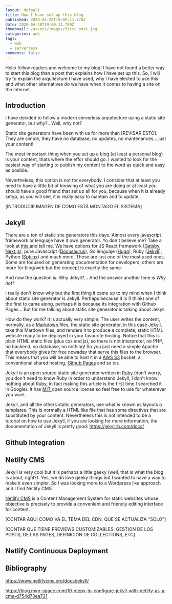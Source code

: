 ```yaml
---
layout: default
title: How I have set up this blog
published: 2020-04-28T19:00:11.778Z
date: 2020-04-28T19:00:11.789Z
thumbnail: /assets/images/first_post.jpg
categories: web
tags:
  - web
  - serverless
comments: false
---
```

Hello fellow readers and welcome to my blog! I have not found a better way to start this blog  than a post that explains how I have set up this. So, I will try to explain the arquitecture I have used, why I have elected to use this and what other alternatives do we have when it comes to having a site on the Internet.

<!--more-->

## Introduction

I have decided to follow a modern serverless arquitecture using a static site generator, but why?.. Well, why not?

Static site generators have been with us for more than \[REVISAR ESTO]. They are simple, they have no database, no updates, no mantenances... just your content!

The most important thing when you set up a blog (at least a personal blog) is your content, thats where the effor should go. I wanted to look for the easiest way of starting to publish my content to the word as quick and easy as posible. 

Nevertheless, this option is not for everybody. I consider that at least you need to have a little bit of knowing of what you are doing or at least you should have a good friend that set up all for you, because when it is already setyp, as you will see, it is really easy to mantain and to update.



\[INTRODUCIR IMAGEN DE COMO ESTÁ MONTADO EL SISTEMA]



## Jekyll

There are a ton of static site generators this days. Almost every javascript framework or lenguaje have it own generator. Yo don't believe me? Take a look at [this ](https://www.staticgen.com/)and tell me. We have options for JS React framework ([Gatsby](https://www.gatsbyjs.org/), [Next.js](https://nextjs.org/)), pure Javascript ([Docusaurus](https://docusaurus.io/)), Go lenguaje ([Hugo](https://gohugo.io/)), Ruby ([Jekyll](https://jekyllrb.com/)), Python ([Sphinx](https://www.sphinx-doc.org/en/master/)) and much more. These are just one of the most used ones. Some are focused on generating documentation for developers, others are more for blog/web but the concept is exactly the same.

And now the question is: Why Jekyll?... And the answer another time is *Why not?*

I really don't know why but the first thing it came up to my mind when I think about static site generator is Jekyll. Perhaps because it is (I think) one of the first to came along, perhaps it is because its integration with Github Pages... But for me talking about static site generator is talking about Jekyll. 

How do they work? It is actually very simple: The user writes the content, normally, as a [Markdown ](https://en.wikipedia.org/wiki/Markdown)files, the static site generator, in this case Jekyll, take this Mardown files, and renders it to produce a complete, static HTML website ready to be deployed in your favourite hosting. Notice that this is plain HTML static files (plus css and js), so there is not interpreter, no PHP, no backend, no database, no nothing! So you just need a simple Apache that everybody gives for free nowaday that serve this files to the browser. This means that you will be able to host it in a [AWS S3](https://aws.amazon.com/s3/) bucket, a conventional shared hosting, [Github Pages](https://pages.github.com/) and so on.

Jekyll is an open source static site generator written in [Ruby ](https://www.ruby-lang.org/en/)(don't worry, you don't need to know Ruby in order to understand Jekyll, I don't know nothing about Ruby, in fact making this article is the first time I searched it in Google). It has [MIT ](https://opensource.org/licenses/MIT)open source license so feel free to use for whaterever you want.

Jekyll, and all the others static generators, use what is known as layouts o templates. This is normally a HTML like file that has some directives that are substituted by your content. Nevertheless this is not intended to be a tutorial on how to use Jekyll, if you are looking for more information, the documentation of Jekyll is pretty good: <https://jekyllrb.com/docs/>

## Github Integration



## Netlify CMS

Jekyll is very cool but it is perhaps a little geeky (well, that is what the blog is about, right?). Yes, we do love geeky things but I wanted to have a way to make it even simpler. So I was looking more to a Wordpress like approach and I find Netlify CMS. 

[Netlify CMS](https://www.netlifycms.org/) is a Content Management System for static websites whose objective is precisely to provide a convenient and friendly editing interface for content.

\[CONTAR AQUI COMO VA EL TEMA DEL CDN, QUE SE ACTUALIZA "SOLO"]

\[CONTAR QUE TIENE PREVIEWS CUSTOMIZABLES, GESTION DE LOS POSTS, DE LAS PAGES, DEFINICIÓN DE COLLECTIONS, ETC]

## Netlify Continuous Deployment



## Bibliography

<!--StartFragment-->

<https://www.netlifycms.org/docs/jekyll/>

<!--EndFragment-->

<!--StartFragment-->

<https://blog.mvp-space.com/10-steps-to-configure-jekyll-with-netlify-as-a-cms-d754d73ea731>

<!--EndFragment-->